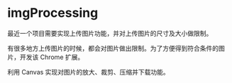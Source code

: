 # imgProcessing

最近一个项目需要实现上传图片功能，并对上传图片的尺寸及大小做限制。

有很多地方上传图片的时候，都会对图片做出限制。为了方便得到符合条件的图片，开发该 Chrome 扩展。

利用 Canvas 实现对图片的放大、裁剪、压缩并下载功能。